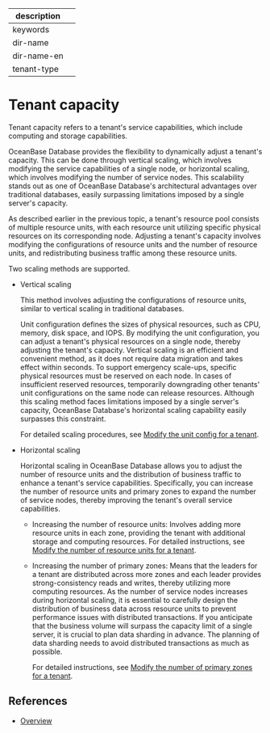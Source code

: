 |description||
|---|---|
|keywords||
|dir-name||
|dir-name-en||
|tenant-type||

# Tenant capacity

Tenant capacity refers to a tenant's service capabilities, which include computing and storage capabilities.

OceanBase Database provides the flexibility to dynamically adjust a tenant's capacity. This can be done through vertical scaling, which involves modifying the service capabilities of a single node, or horizontal scaling, which involves modifying the number of service nodes. This scalability stands out as one of OceanBase Database's architectural advantages over traditional databases, easily surpassing limitations imposed by a single server's capacity.

As described earlier in the previous topic, a tenant's resource pool consists of multiple resource units, with each resource unit utilizing specific physical resources on its corresponding node. Adjusting a tenant's capacity involves modifying the configurations of resource units and the number of resource units, and redistributing business traffic among these resource units.

Two scaling methods are supported.

* Vertical scaling

   This method involves adjusting the configurations of resource units, similar to vertical scaling in traditional databases.

   Unit configuration defines the sizes of physical resources, such as CPU, memory, disk space, and IOPS. By modifying the unit configuration, you can adjust a tenant's physical resources on a single node, thereby adjusting the tenant's capacity. Vertical scaling is an efficient and convenient method, as it does not require data migration and takes effect within seconds. To support emergency scale-ups, specific physical resources must be reserved on each node. In cases of insufficient reserved resources, temporarily downgrading other tenants' unit configurations on the same node can release resources. Although this scaling method faces limitations imposed by a single server's capacity, OceanBase Database's horizontal scaling capability easily surpasses this constraint.

   For detailed scaling procedures, see [Modify the unit config for a tenant](600.common-tenant-operations/800.tenant-scale-in-and-out/200.adjust-resource-specifications.md).

* Horizontal scaling

   Horizontal scaling in OceanBase Database allows you to adjust the number of resource units and the distribution of business traffic to enhance a tenant's service capabilities. Specifically, you can increase the number of resource units and primary zones to expand the number of service nodes, thereby improving the tenant's overall service capabilities.

   * Increasing the number of resource units: Involves adding more resource units in each zone, providing the tenant with additional storage and computing resources. For detailed instructions, see [Modify the number of resource units for a tenant](600.common-tenant-operations/800.tenant-scale-in-and-out/300.adjust-unit-number.md).

   * Increasing the number of primary zones: Means that the leaders for a tenant are distributed across more zones and each leader provides strong-consistency reads and writes, thereby utilizing more computing resources. As the number of service nodes increases during horizontal scaling, it is essential to carefully design the distribution of business data across resource units to prevent performance issues with distributed transactions. If you anticipate that the business volume will surpass the capacity limit of a single server, it is crucial to plan data sharding in advance. The planning of data sharding needs to avoid distributed transactions as much as possible.

      For detailed instructions, see [Modify the number of primary zones for a tenant](600.common-tenant-operations/800.tenant-scale-in-and-out/400.adjust-primary-zone.md).

## References

* [Overview](600.common-tenant-operations/800.tenant-scale-in-and-out/100.introduction-to-tenant-scale-in-and-out.md)
